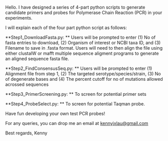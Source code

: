 Hello. I have designed a series of 4-part python scripts to generate candidate primers and probes for Polymerase Chain Reaction (PCR) in your experiments.

I will explain each of the four part python script as follows:

**Step1_DownloadFasta.py: **
Users will be prompted to enter (1) No of fasta entries to download, (2) Organism of interest or NCBI taxa ID, and (3) Filename to save in .fasta format. Users will need to then align the file using either clustalW or mafft multiple sequence aligment programs to generate an aligned sequence fasta file.

**Step2_FindConsensusSeq.py: **
Users will be prompted to enter (1) Alignment file from step 1, (2) The targeted serotype/species/strain, (3) No of degenerate bases and (4) The percent cutoff for no of mutations allowed acrossed sequences 

**Step3_PrimerScreening.py: **
To screen for potential primer sets

**Step4_ProbeSelect.py: **
To screen for potential Taqman probe.

Have fun developing your own test PCR probes!

For any queries, you can drop me an email at kennyjxlau@gmail.com

Best regards,
Kenny
